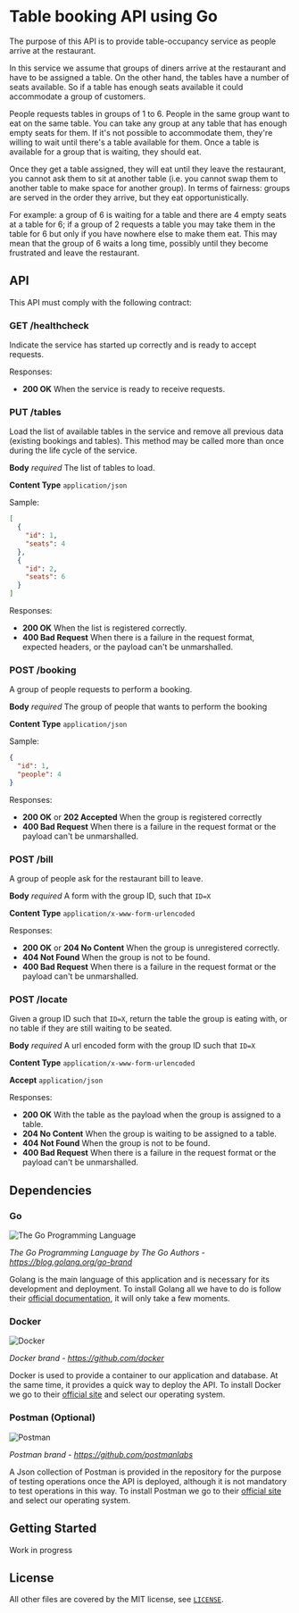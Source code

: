 # Table booking API using Go


The purpose of this API is to provide table-occupancy service as people arrive at the restaurant.


In this service we assume that groups of diners arrive at the restaurant and have to be assigned a table. On the other hand, the tables have a number of seats available. So if a table has enough seats available it could accommodate a group of customers.

People requests tables in groups of 1 to 6. People in the same group want to eat on the same table. You can take any group at any table that has enough empty seats for them. If it's not possible to accommodate them, they're willing to wait until 
there's a table available for them. Once a table is available for a group that is waiting, they should eat. 

Once they get a table assigned, they will eat until they leave the restaurant, you cannot ask them to sit at another table (i.e. you cannot swap them to another table to make space for another group). In terms of fairness: groups are served in the order they arrive, but they eat opportunistically.

For example: a group of 6 is waiting for a table and there are 4 empty seats at a table for 6; if a group of 2 requests a table you may take them in the table for 6 but only if you have nowhere else to make them eat. This may mean that the group of 6 waits a long time, possibly until they become frustrated and leave the restaurant.

## API

This API must comply with the following contract:

### GET /healthcheck

Indicate the service has started up correctly and is ready to accept requests.

Responses:

* **200 OK** When the service is ready to receive requests.

### PUT /tables

Load the list of available tables in the service and remove all previous data (existing bookings and tables). This method may be called more than once during the life cycle of the service.

**Body** _required_ The list of tables to load.

**Content Type** `application/json`

Sample:

```json
[
  {
    "id": 1,
    "seats": 4
  },
  {
    "id": 2,
    "seats": 6
  }
]
```

Responses:

* **200 OK** When the list is registered correctly.
* **400 Bad Request** When there is a failure in the request format, expected headers, or the payload can't be unmarshalled.

### POST /booking

A group of people requests to perform a booking.

**Body** _required_ The group of people that wants to perform the booking

**Content Type** `application/json`

Sample:

```json
{
  "id": 1,
  "people": 4
}
```

Responses:

* **200 OK** or **202 Accepted** When the group is registered correctly
* **400 Bad Request** When there is a failure in the request format or the payload can't be unmarshalled.

### POST /bill

A group of people ask for the restaurant bill to leave.

**Body** _required_ A form with the group ID, such that `ID=X`

**Content Type** `application/x-www-form-urlencoded`

Responses:

* **200 OK** or **204 No Content** When the group is unregistered correctly.
* **404 Not Found** When the group is not to be found.
* **400 Bad Request** When there is a failure in the request format or the payload can't be unmarshalled.

### POST /locate

Given a group ID such that `ID=X`, return the table the group is eating with, or no table if they are still waiting to be seated.

**Body** _required_ A url encoded form with the group ID such that `ID=X`

**Content Type** `application/x-www-form-urlencoded`

**Accept** `application/json`

Responses:

* **200 OK** With the table as the payload when the group is assigned to a table.
* **204 No Content** When the group is waiting to be assigned to a table.
* **404 Not Found** When the group is not to be found.
* **400 Bad Request** When there is a failure in the request format or the payload can't be unmarshalled.

## Dependencies

### Go

![The Go Programming Language](https://golang.org/lib/godoc/images/go-logo-blue.svg)

*The Go Programming Language by The Go Authors - https://blog.golang.org/go-brand*

Golang is the main language of this application and is necessary for its development and deployment.
To install Golang all we have to do is follow their <a href="https://golang.org/dl/" target="_blank">official documentation</a>, it will only take a few moments. 

### Docker

![Docker](https://avatars0.githubusercontent.com/u/5429470?s=200&v=4)

*Docker brand - https://github.com/docker*

Docker is used to provide a container to our application and database. At the same time, it provides a quick way to deploy the API. To install Docker we go to their <a href="https://www.docker.com/get-started" target="_blank">official site</a> and select our operating system.

### Postman (Optional)

![Postman](https://avatars3.githubusercontent.com/u/10251060?s=200&v=4)

*Postman brand - https://github.com/postmanlabs*

A Json collection of Postman is provided in the repository for the purpose of testing operations once the API is deployed, although it is not mandatory to test operations in this way. To install Postman we go to their <a href="https://www.postman.com/downloads/" target="_blank">official site</a> and select our operating system.

## Getting Started

Work in progress

## License

All other files are covered by the MIT license, see [`LICENSE`](./LICENSE).
